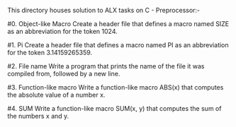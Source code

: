 This directory houses solution to ALX tasks on C - Preprocessor:-

#0. Object-like Macro
Create a header file that defines a macro named SIZE as an abbreviation for the token 1024.

#1. Pi
Create a header file that defines a macro named PI as an abbreviation for the token 3.14159265359.

#2. File name
Write a program that prints the name of the file it was compiled from, followed by a new line.

#3. Function-like macro
Write a function-like macro ABS(x) that computes the absolute value of a number x.

#4. SUM
Write a function-like macro SUM(x, y) that computes the sum of the numbers x and y.
